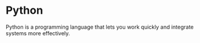 # Python 
Python is a programming language that lets you work quickly
and integrate systems more effectively.